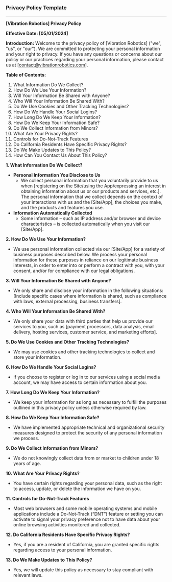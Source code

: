 ### Privacy Policy Template

---

**[Vibration Robotics] Privacy Policy**

**Effective Date: [05/01/2024]**

**Introduction:**
Welcome to the privacy policy of [Vibration Robotics] ("we", "us", or "our"). We are committed to protecting your personal information and your right to privacy. If you have any questions or concerns about our policy or our practices regarding your personal information, please contact us at [contact@vibrationrobotics.com].

**Table of Contents:**
1. What Information Do We Collect?
2. How Do We Use Your Information?
3. Will Your Information Be Shared with Anyone?
4. Who Will Your Information Be Shared With?
5. Do We Use Cookies and Other Tracking Technologies?
6. How Do We Handle Your Social Logins?
7. How Long Do We Keep Your Information?
8. How Do We Keep Your Information Safe?
9. Do We Collect Information from Minors?
10. What Are Your Privacy Rights?
11. Controls for Do-Not-Track Features
12. Do California Residents Have Specific Privacy Rights?
13. Do We Make Updates to This Policy?
14. How Can You Contact Us About This Policy?

**1. What Information Do We Collect?**
- **Personal Information You Disclose to Us**
   - We collect personal information that you voluntarily provide to us when [registering on the Site/using the App/expressing an interest in obtaining information about us or our products and services, etc.]. The personal information that we collect depends on the context of your interactions with us and the [Site/App], the choices you make, and the products and features you use.
- **Information Automatically Collected**
   - Some information – such as IP address and/or browser and device characteristics – is collected automatically when you visit our [Site/App].

**2. How Do We Use Your Information?**
- We use personal information collected via our [Site/App] for a variety of business purposes described below. We process your personal information for these purposes in reliance on our legitimate business interests, in order to enter into or perform a contract with you, with your consent, and/or for compliance with our legal obligations.

**3. Will Your Information Be Shared with Anyone?**
- We only share and disclose your information in the following situations: [Include specific cases where information is shared, such as compliance with laws, external processing, business transfers].

**4. Who Will Your Information Be Shared With?**
- We only share your data with third parties that help us provide our services to you, such as [payment processors, data analysis, email delivery, hosting services, customer service, and marketing efforts].

**5. Do We Use Cookies and Other Tracking Technologies?**
- We may use cookies and other tracking technologies to collect and store your information.

**6. How Do We Handle Your Social Logins?**
- If you choose to register or log in to our services using a social media account, we may have access to certain information about you.

**7. How Long Do We Keep Your Information?**
- We keep your information for as long as necessary to fulfill the purposes outlined in this privacy policy unless otherwise required by law.

**8. How Do We Keep Your Information Safe?**
- We have implemented appropriate technical and organizational security measures designed to protect the security of any personal information we process.

**9. Do We Collect Information from Minors?**
- We do not knowingly collect data from or market to children under 18 years of age.

**10. What Are Your Privacy Rights?**
- You have certain rights regarding your personal data, such as the right to access, update, or delete the information we have on you.

**11. Controls for Do-Not-Track Features**
- Most web browsers and some mobile operating systems and mobile applications include a Do-Not-Track (“DNT”) feature or setting you can activate to signal your privacy preference not to have data about your online browsing activities monitored and collected.

**12. Do California Residents Have Specific Privacy Rights?**
- Yes, if you are a resident of California, you are granted specific rights regarding access to your personal information.

**13. Do We Make Updates to This Policy?**
- Yes, we will update this policy as necessary to stay compliant with relevant laws.
